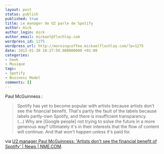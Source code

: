 ```yaml
---
layout: post
status: publish
published: true
title: Le manager de U2 parle de Spotify
author: mick
author_login: mick
author_email: mickael@flochlay.com
wordpress_id: 1275
wordpress_url: http://morningcoffee.mickaelflochlay.com/?p=1275
date: 2012-01-30 18:27:59.000000000 +01:00
categories:
- Geek
- Musique
tags:
- Spotify
- Business Model
comments: []
---
```

Paul McGuinness :
<blockquote>Spotify has yet to become popular with artists because artists don't see the financial benefit. That's partly the fault of the labels because labels partly-own Spotify, and there is insufficient transparency. (...) Why are [Google people] not trying to solve the future in a more generous way? Ultimately it's in their interests that the flow of content will continue. And that won't happen unless it's paid for.</blockquote>
via <a href="http://www.nme.com/news/spotify/61727">U2 manager Paul McGuinness: 'Artists don't see the financial benefit of Spotify' | News | NME.COM</a>.
